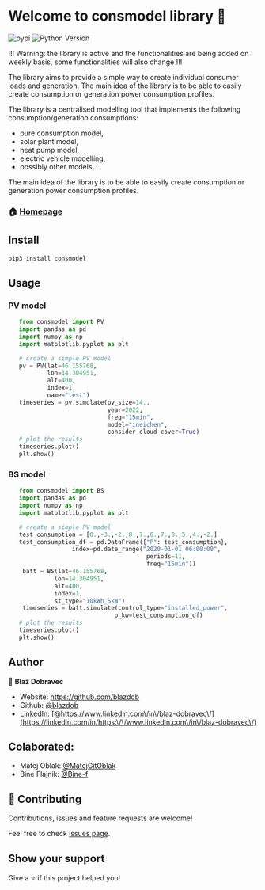 # Welcome to consmodel library 👋

![pypi](https://img.shields.io/pypi/v/pybadges.svg)
![Python Version](https://img.shields.io/badge/3.8%20%7C%203.9%20%7C%203.10%20%7C%203.11-blue)

!!! Warning: the library is active and the functionalities are being added on weekly basis, some functionalities will also change !!!

The library aims to provide a simple way to create individual consumer loads and generation. The main idea of the library is to be able to easily create consumption or generation power consumption profiles.

The library is a centralised modelling tool that implements the following consumption/generation consumptions:
   * pure consumption model,
   * solar plant model,
   * heat pump model,
   * electric vehicle modelling,
   * possibly other models...

The main idea of the library is to be able to easily create consumption or generation power consumption profiles.

### 🏠 [Homepage](https://github.com/blazdob/consmodel)

## Install

```sh
pip3 install consmodel
```

## Usage

### PV model
```python
   from consmodel import PV
   import pandas as pd
   import numpy as np
   import matplotlib.pyplot as plt

   # create a simple PV model
   pv = PV(lat=46.155768,
           lon=14.304951,
           alt=400,
           index=1,
           name="test")
   timeseries = pv.simulate(pv_size=14.,
                            year=2022,
                            freq="15min",
                            model="ineichen",
                            consider_cloud_cover=True)
   # plot the results
   timeseries.plot()
   plt.show()
```

### BS model
```python
   from consmodel import BS
   import pandas as pd
   import numpy as np
   import matplotlib.pyplot as plt

   # create a simple PV model
   test_consumption = [0.,-3.,-2.,8.,7.,6.,7.,8.,5.,4.,-2.]
   test_consumption_df = pd.DataFrame({"P": test_consumption},
                  index=pd.date_range("2020-01-01 06:00:00",
                                       periods=11,
                                       freq="15min"))
	batt = BS(lat=46.155768,
             lon=14.304951,
             alt=400,
             index=1,
             st_type="10kWh_5kW")
	timeseries = batt.simulate(control_type="installed_power",
                              p_kw=test_consumption_df)
   # plot the results
   timeseries.plot()
   plt.show()
```


## Author

👤 **Blaž Dobravec**

* Website: https://github.com/blazdob
* Github: [@blazdob](https://github.com/blazdob)
* LinkedIn: [@https:\/\/www.linkedin.com\/in\/blaz-dobravec\/](https://linkedin.com/in/https:\/\/www.linkedin.com\/in\/blaz-dobravec\/)

## Colaborated:

* Matej Oblak: [@MatejGitOblak](https://github.com/MatejGitOblak)
* Bine Flajnik: [@Bine-f](https://github.com/Bine-f)


## 🤝 Contributing

Contributions, issues and feature requests are welcome!

Feel free to check [issues page](https://github.com/blazdob/consmodel/issue).

## Show your support

Give a ⭐️ if this project helped you!

